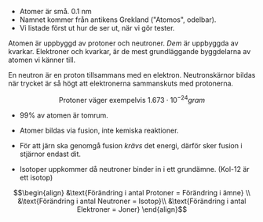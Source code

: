  - Atomer är små. 0.1 nm
 - Namnet kommer från antikens Grekland ("Atomos", odelbar).
 - Vi listade först ut hur de ser ut, när vi gör tester.

Atomen är uppbyggd av protoner och neutroner. *Dem* är uppbyggda av kvarkar.
Elektroner och kvarkar, är de mest grundläggande byggdelarna av atomen vi känner till.

En neutron är en proton tillsammans med en elektron. Neutronskärnor bildas när trycket är så högt att elektronerna sammanskuts med protonerna.

$$\text{Protoner väger exempelvis }1.673\cdot 10^{-24}gram$$
- 99% av atomen är tomrum.

- Atomer bildas via fusion, inte kemiska reaktioner.
- För att järn ska genomgå fusion *krävs* det energi, därför sker fusion i stjärnor endast dit.

- Isotoper uppkommer då neutroner binder in i ett grundämne. (Kol-12 är ett isotop)

$$\begin{align}
&\text{Förändring i antal Protoner = Förändring i ämne} \\
&\text{Förändring i antal Neutroner = Isotop}\\
&\text{Förändring i antal Elektroner = Joner}
\end{align}$$